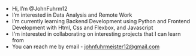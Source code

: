 - Hi, I’m @JohnFuhrm12
- I’m interested in Data Analysis and Remote Work
- I’m currently learning Backend Development using Python and Frontend Development with Html, Css and Flexbox, and Javascript
- I'm interested in collaborating on interesting projects that I can learn from
- You can reach me by email - johnfuhrmeister12@gmail.com

<!---
JohnFuhrm12/JohnFuhrm12 is a ✨ special ✨ repository because its `README.md` (this file) appears on your GitHub profile.
You can click the Preview link to take a look at your changes.
--->
